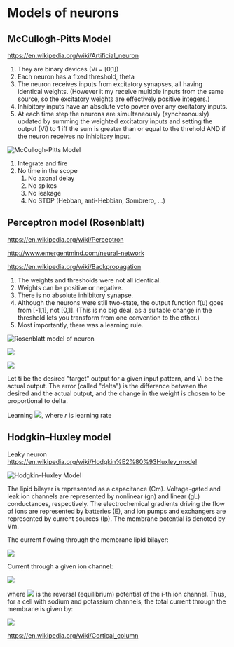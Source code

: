 # Models of neurons 

## McCullogh-Pitts Model

https://en.wikipedia.org/wiki/Artificial_neuron

1. They are binary devices (Vi = [0,1])
1. Each neuron has a fixed threshold, theta
1. The neuron receives inputs from excitatory synapses, all having identical weights. (However it my receive multiple inputs from the same source, so the excitatory weights are effectively positive integers.)
1. Inhibitory inputs have an absolute veto power over any excitatory inputs.
1. At each time step the neurons are simultaneously (synchronously) updated by summing the weighted excitatory inputs and setting the output (Vi) to 1 iff the sum is greater than or equal to the threhold AND if the neuron receives no inhibitory input.

![McCullogh-Pitts Model](https://courses.cs.washington.edu/courses/cse599/99sp/admin/Slides/Week6/img004.gif)


1. Integrate and fire 
1. No time in the scope
   1. No axonal delay
   1. No spikes 
   1. No leakage
   1. No STDP (Hebban, anti-Hebbian, Sombrero, ...)

## Perceptron model (Rosenblatt) 

https://en.wikipedia.org/wiki/Perceptron

http://www.emergentmind.com/neural-network

https://en.wikipedia.org/wiki/Backpropagation

1. The weights and thresholds were not all identical.
1. Weights can be positive or negative.
1. There is no absolute inhibitory synapse.
1. Although the neurons were still two-state, the output function f(u) goes from [-1,1], not [0,1]. (This is no big deal, as a suitable change in the threshold lets you transform from one convention to the other.)
1. Most importantly, there was a learning rule.

![Rosenblatt model of neuron](https://upload.wikimedia.org/wikipedia/commons/b/b0/Artificial_neuron.png)

![](https://wikimedia.org/api/rest_v1/media/math/render/svg/be21980cc9e55ea0880327b9d4797f2a0da6d06e)

![](https://wikimedia.org/api/rest_v1/media/math/render/svg/9dd1436c7b0c1fa2ad911c56f237fd23d925cca3)


Let ti be the desired "target" output for a given input pattern, and Vi be the actual output. The error (called "delta") is the difference between the desired and the actual output, and the change in the weight is chosen to be proportional to delta.

Learning ![](https://wikimedia.org/api/rest_v1/media/math/render/svg/0f11dc49b715f43a9d4df246d4a0b75b24991658), where _r_ is learning rate

## Hodgkin–Huxley model

Leaky neuron
https://en.wikipedia.org/wiki/Hodgkin%E2%80%93Huxley_model

![Hodgkin–Huxley Model](https://upload.wikimedia.org/wikipedia/commons/c/cf/Hodgkin-Huxley.jpg)

The lipid bilayer is represented as a capacitance (Cm). Voltage-gated and leak ion channels are represented by nonlinear (gn) and linear (gL) conductances, respectively. The electrochemical gradients driving the flow of ions are represented by batteries (E), and ion pumps and exchangers are represented by current sources (Ip). The membrane potential is denoted by Vm.

The current flowing through the membrane lipid bilayer:

![](https://wikimedia.org/api/rest_v1/media/math/render/svg/8d2b282ed79a5aa53454391d91291c9eb10fd4bf)

Current through a given ion channel:

![](https://wikimedia.org/api/rest_v1/media/math/render/svg/a796521d399a707af47af8ef7c2e6b5bea441449)

where ![](https://wikimedia.org/api/rest_v1/media/math/render/svg/f300b83673e961a9d48f3862216b167f94e5668c) is the reversal (equilibrium) potential of the i-th ion channel. Thus, for a cell with sodium and potassium channels, the total current through the membrane is given by:

![](https://wikimedia.org/api/rest_v1/media/math/render/svg/58ee17a4f52f7defa01af4e77bae2c348cd76d64)


https://en.wikipedia.org/wiki/Cortical_column
